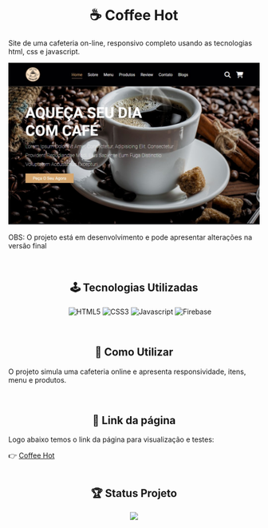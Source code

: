 <h1 align="center">☕ Coffee Hot</h1>
<p>Site de uma cafeteria on-line, responsivo completo usando as tecnologias html, css e javascript.</p>

<p align="center">
 <img src="./images/projeto.jpg"/>
</p>

<p>OBS: O projeto está em desenvolvimento e pode apresentar alterações na versão final</p>

<div align="center" valign="top"><br>
 <h2>🕹️ Tecnologias Utilizadas</h2>
    <ul align="center">
        <img align="center" alt="HTML5" height="30" width="40" src="https://cdn.jsdelivr.net/gh/devicons/devicon/icons/html5/html5-plain-wordmark.svg">
        <img align="center" alt="CSS3" height="30" width="40" src="https://cdn.jsdelivr.net/gh/devicons/devicon/icons/css3/css3-plain-wordmark.svg">
        <img align="center" alt="Javascript" height="30" width="40" src="https://cdn.jsdelivr.net/gh/devicons/devicon/icons/javascript/javascript-plain.svg">
        <img align="center" alt="Firebase" height="30" width="40" src="https://cdn.jsdelivr.net/gh/devicons/devicon/icons/firebase/firebase-plain-wordmark.svg">
    </ul><br>
</div>

<h2 align="center">🤔 Como Utilizar</h2>
 <p>O projeto simula uma cafeteria online e apresenta responsividade, itens, menu e produtos.</p><br>
<!-- <img align="center" src="./src/img/page.gif" alt="Gif sistema" title="Gif sistema"><p><i>Gif - funcionalidades do sistema</i></p> -->

<h2 align="center">🔗 Link da página</h2>
<p>Logo abaixo temos o link da página para visualização e testes:</p>
👉 <a href="https://oseiasweb.github.io/coffee-hot/" target="_blank">Coffee Hot</a><br><br>

<h2 align="center">🏆 Status Projeto</h2>
<p align="center">
 <img src="pages/images/desenvolvimento.webp"/>
</p>